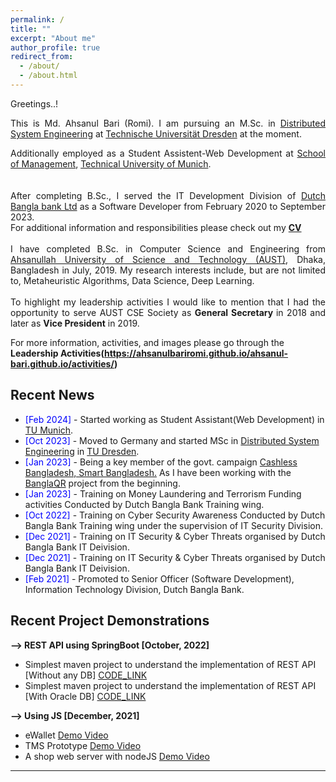 ```yaml
---
permalink: /
title: ""
excerpt: "About me"
author_profile: true
redirect_from:
  - /about/
  - /about.html
---
```

Greetings..!

<div style="text-align: justify"> 

This is Md. Ahsanul Bari (Romi). I am pursuing an M.Sc. in <a href="https://tu-dresden.de/ing/informatik/studium/studienangebot/master-studiengaenge/distributed-systems-engineering"> Distributed System Engineering</a> at <a href="https://tu-dresden.de/">Technische Universität Dresden</a> at the moment.<br /> 

Additionally employed as a Student Assistent-Web Development at <a href="https://www.mgt.tum.de/">School of Management</a>, <a href="https://www.tum.de/">Technical University of Munich</a>. <br />  
<br />
After completing B.Sc., I served the IT Development Division of <a href="https://www.dutchbanglabank.com/"> Dutch Bangla bank Ltd</a> as a Software Developer from February 2020 to September 2023. <br />
For additional information and responsibilities please check out my <a href="https://ahsanulbariromi.github.io/ahsanul-bari.github.io/cv/"><b>CV</b></a><br />
<br />
I have completed B.Sc. in Computer Science and Engineering from <a href="http://aust.edu/">Ahsanullah University of Science and Technology (AUST)</a>, Dhaka, Bangladesh in July, 2019. My research interests include, but are not limited to, Metaheuristic Algorithms, Data Science, Deep Learning.<br />
<br />
To highlight my leadership activities I would like to mention that I had the opportunity to serve AUST CSE Society as <b> General Secretary </b> in 2018 and later as <b> Vice President</b> in 2019.</div>
For more information, activities, and images please go through the <b>Leadership Activities(https://ahsanulbariromi.github.io/ahsanul-bari.github.io/activities/)</b><br />


## Recent News
- <span style="color:Blue"> [Feb 2024] </span> - Started working as Student Assistant(Web Development) in [TU Munich](https://www.tum.de/).
- <span style="color:Blue"> [Oct 2023] </span> - Moved to Germany and started MSc in [Distributed System Engineering](https://tu-dresden.de/ing/informatik/studium/studienangebot/master-studiengaenge/distributed-systems-engineering) in [TU Dresden](https://tu-dresden.de/).
- <span style="color:Blue"> [Jan 2023] </span> - Being a key member of the govt. campaign [Cashless Bangladesh, Smart Bangladesh.](https://thefinancialexpress.com.bd/economy/cashless-bd-campaign-starts-in-dhaka-1674098317)  As I have been working with the [BanglaQR](https://sslcommerz.com/bangla-qr/) project from the beginning.
- <span style="color:Blue"> [Jan 2023] </span> - Training on Money Laundering and Terrorism Funding activities Conducted by Dutch Bangla Bank Training wing.
- <span style="color:Blue"> [Oct 2022] </span> - Training on Cyber Security Awareness Conducted by Dutch Bangla Bank Training wing under the supervision of IT Security Division.
- <span style="color:Blue"> [Dec 2021] </span> - Training on IT Security & Cyber Threats organised by Dutch Bangla Bank IT Deivision.
- <span style="color:Blue"> [Dec 2021] </span> - Training on IT Security & Cyber Threats organised by Dutch Bangla Bank IT Deivision.
- <span style="color:Blue"> [Feb 2021] </span> - Promoted to Senior Officer (Software Development), Information Technology Division, Dutch Bangla Bank.

## Recent Project Demonstrations 

<b>--> REST API using SpringBoot [October, 2022] </b>

- Simplest maven project to understand the implementation of REST API [Without any DB] [CODE_LINK](https://github.com/AhsanulBariRomi/Simple_SpringBoot_REST) <br />
- Simplest maven project to understand the implementation of REST API [With Oracle DB] [CODE_LINK](https://github.com/AhsanulBariRomi/SpringBoot_REST_withDao)

<b>--> Using JS [December, 2021] </b>

- eWallet [Demo Video](https://www.youtube.com/watch?v=RC4LydV7VXs) <br />
- TMS Prototype [Demo Video](https://www.youtube.com/watch?v=TfQlj9YMgtM) <br />
- A shop web server with nodeJS [Demo Video](https://www.youtube.com/watch?v=FJtUcVkxkIQ)

---

